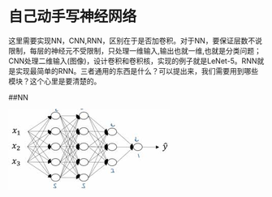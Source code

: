 # 自己动手写神经网络

这里需要实现NN，CNN,RNN，区别在于是否加卷积。对于NN，要保证层数不说限制，每层的神经元不受限制，只处理一维输入,输出也就一维,也就是分类问题；CNN处理二维输入\(图像\)，设计卷积和卷积核，实现的例子就是LeNet-5。RNN就是实现最简单的RNN。三者通用的东西是什么？可以提出来，我们需要用到哪些模块？这个心里是要清楚的。  

##NN

![](/assets/WriteNNByHand.png)

